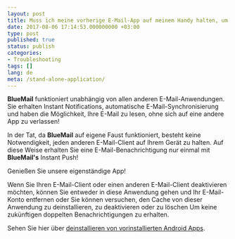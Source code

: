 ```yaml
---
layout: post
title: Muss ich meine vorherige E-Mail-App auf meinem Handy halten, um BlueMail zu haben?
date: 2017-08-06 17:14:53.000000000 +03:00
type: post
published: true
status: publish
categories:
- Troubleshooting
tags: []
lang: de
meta: /stand-alone-application/
---
```


**BlueMail** funktioniert unabhängig von allen anderen E-Mail-Anwendungen. Sie erhalten Instant Notifications, automatische E-Mail-Synchronisierung und haben die Möglichkeit, Ihre E-Mail zu lesen, ohne sich auf eine andere App zu verlassen!

In der Tat, da **BlueMail** auf eigene Faust funktioniert, besteht keine Notwendigkeit, jeden anderen E-Mail-Client auf Ihrem Gerät zu halten. Auf diese Weise erhalten Sie eine E-Mail-Benachrichtigung nur einmal mit **BlueMail's** Instant Push!

Genießen Sie unsere eigenständige App!

Wenn Sie Ihren E-Mail-Client oder einen anderen E-Mail-Client deaktivieren möchten, können Sie entweder in diese Anwendung gehen und Ihr E-Mail-Konto entfernen oder Sie können versuchen, den Cache von dieser Anwendung zu deinstallieren, zu deaktivieren oder zu löschen Um keine zukünftigen doppelten Benachrichtigungen zu erhalten.

Sehen Sie hier über [deinstallieren von vorinstallierten Android Apps]( https://www.androidpit.com/how-to-uninstall-preinstalled-android-apps).
